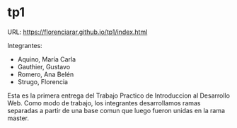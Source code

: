 # tp1
URL:
https://florenciarar.github.io/tp1/index.html

Integrantes:
- Aquino, María Carla
- Gauthier, Gustavo
- Romero, Ana Belén
- Strugo, Florencia

Esta es la primera entrega del Trabajo Practico de Introduccion al Desarrollo Web.
Como modo de trabajo, los integrantes desarrollamos ramas separadas a partir de una base comun 
que luego fueron unidas en la rama master.
